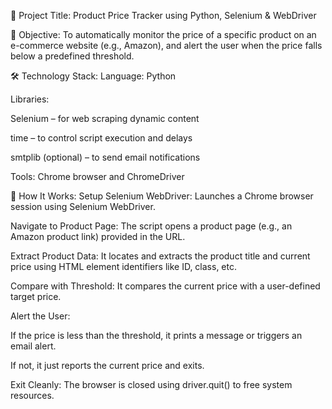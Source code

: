 📌 Project Title:
Product Price Tracker using Python, Selenium & WebDriver

🧩 Objective:
To automatically monitor the price of a specific product on an e-commerce website (e.g., Amazon), and alert the user when the price falls below a predefined threshold.

🛠️ Technology Stack:
Language: Python

Libraries:

Selenium – for web scraping dynamic content

time – to control script execution and delays

smtplib (optional) – to send email notifications

Tools: Chrome browser and ChromeDriver

📖 How It Works:
Setup Selenium WebDriver:
Launches a Chrome browser session using Selenium WebDriver.

Navigate to Product Page:
The script opens a product page (e.g., an Amazon product link) provided in the URL.

Extract Product Data:
It locates and extracts the product title and current price using HTML element identifiers like ID, class, etc.

Compare with Threshold:
It compares the current price with a user-defined target price.

Alert the User:

If the price is less than the threshold, it prints a message or triggers an email alert.

If not, it just reports the current price and exits.

Exit Cleanly:
The browser is closed using driver.quit() to free system resources. 
